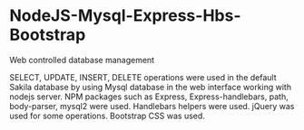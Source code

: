 # NodeJS-Mysql-Express-Hbs-Bootstrap
 Web controlled database management

SELECT, UPDATE, INSERT, DELETE operations were used in the default Sakila database by using Mysql database in the web interface working with nodejs server. 
NPM packages such as Express, Express-handlebars, path, body-parser, mysql2 were used.
Handlebars helpers were used. 
jQuery was used for some operations.
Bootstrap CSS was used.
